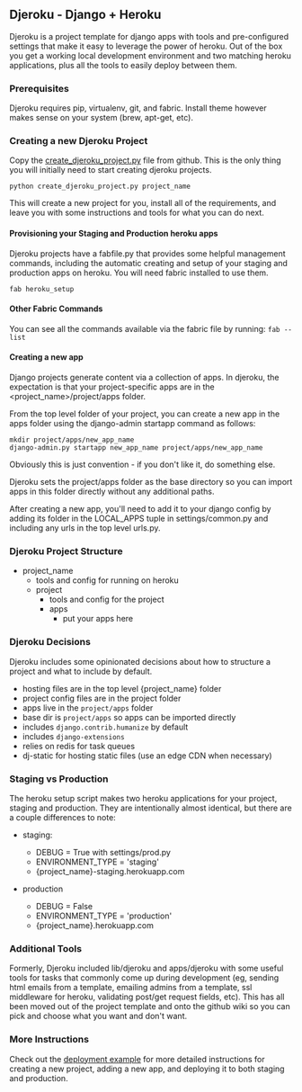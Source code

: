 ## Djeroku - Django + Heroku
Djeroku is a project template for django apps with tools and pre-configured
settings that make it easy to leverage the power of heroku. Out of the box
you get a working local development environment and two matching heroku
applications, plus all the tools to easily deploy between them.


### Prerequisites
Djeroku requires pip, virtualenv, git, and fabric. Install theme however makes
sense on your system (brew, apt-get, etc).


### Creating a new Djeroku Project
Copy the [create_djeroku_project.py](https://raw.githubusercontent.com/collingreen/djeroku/master/create_djeroku_project.py) file from github. This is the only thing
you will initially need to start creating djeroku projects.

`python create_djeroku_project.py project_name`

This will create a new project for you, install all of the requirements,
and leave you with some instructions and tools for what you can do next.


#### Provisioning your Staging and Production heroku apps
Djeroku projects have a fabfile.py that provides some helpful management
commands, including the automatic creating and setup of your staging and
production apps on heroku. You will need fabric installed to use them.

`fab heroku_setup`


#### Other Fabric Commands
You can see all the commands available via the fabric file by running:
`fab --list`


#### Creating a new app
Django projects generate content via a collection of apps. In djeroku, the
expectation is that your project-specific apps are in the
<project_name>/project/apps folder.

From the top level folder of your project, you can create a new app in the apps
folder using the django-admin startapp command as follows:
~~~
mkdir project/apps/new_app_name
django-admin.py startapp new_app_name project/apps/new_app_name
~~~

Obviously this is just convention - if you don't like it, do something
else.

Djeroku sets the project/apps folder as the base directory so you can import
apps in this folder directly without any additional paths.

After creating a new app, you'll need to add it to your django config by
adding its folder in the LOCAL_APPS tuple in settings/common.py and
including any urls in the top level urls.py.


### Djeroku Project Structure
- project_name
  - tools and config for running on heroku
  - project
    - tools and config for the project
    - apps
      - put your apps here


### Djeroku Decisions
Djeroku includes some opinionated decisions about how to structure
a project and what to include by default.

- hosting files are in the top level {project_name} folder
- project config files are in the project folder
- apps live in the `project/apps` folder
- base dir is `project/apps` so apps can be imported directly
- includes `django.contrib.humanize` by default
- includes `django-extensions`
- relies on redis for task queues
- dj-static for hosting static files (use an edge CDN when necessary)


### Staging vs Production
The heroku setup script makes two heroku applications for your project,
staging and production. They are intentionally almost identical, but there
are a couple differences to note:

- staging:
  - DEBUG = True with settings/prod.py
  - ENVIRONMENT_TYPE = 'staging'
  - {project_name}-staging.herokuapp.com

- production
  - DEBUG = False
  - ENVIRONMENT_TYPE = 'production'
  - {project_name}.herokuapp.com


### Additional Tools
Formerly, Djeroku included lib/djeroku and apps/djeroku with some useful tools
for tasks that commonly come up during development (eg, sending html emails from
a template, emailing admins from a template, ssl middleware for heroku,
validating post/get request fields, etc). This has all been moved out of the
project template and onto the github wiki so you can pick and choose what you
want and don't want.


### More Instructions
Check out the [deployment example](https://github.com/collingreen/djeroku/blob/master/deployment_example.md) for more detailed instructions for creating
a new project, adding a new app, and deploying it to both staging and
production.
